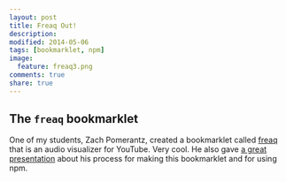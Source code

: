 ```yaml
---
layout: post
title: Freaq Out!
description: 
modified: 2014-05-06
tags: [bookmarklet, npm]
image:
  feature: freaq3.png
comments: true
share: true
---
```


## The `freaq` bookmarklet
One of my students, Zach Pomerantz, created a bookmarklet called [freaq](http://www.freaq.io/) that is an audio visualizer for YouTube.  Very cool.  He also gave [a great presentation](https://draftin.com/documents/329520?mode=presentation&token=YfQRjZOYZz3vSaElvGAzm3oCZnD6MxOdcd143D5rH0ARfB4h25xcygLeIbfBkCilI2BBMXrjIP3gfyShnCgS518#0) about his process for making this bookmarklet and for using npm.
